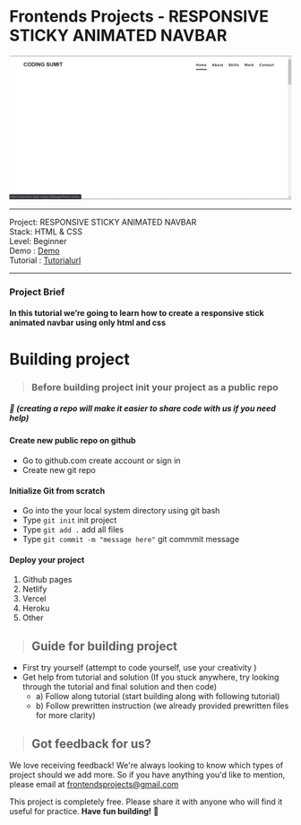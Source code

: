 # Frontends Projects - RESPONSIVE STICKY ANIMATED NAVBAR 

![RESPONSIVE STICKY ANIMATED NAVBAR ](/Design/Desktop.png)

---
Project: RESPONSIVE STICKY ANIMATED NAVBAR \
Stack: HTML & CSS\
Level: Beginner\
Demo : [Demo](https://responsive-sticky-navbar.netlify.app/)\
Tutorial : [Tutorialurl](https://frontendsprojects.teachable.com/courses/frontend-projects-tutorial/lectures/39096734)

---

### Project Brief
#### In this tutorial we’re going to learn how to create a responsive stick animated navbar using only html and css

# Building project
> ### Before building project init your project as a public repo 
##### 📌 (creating a repo will make it easier to share code with us if you need help)

#### Create new public repo on github
- Go to github.com create account or sign in
- Create new git repo 
#### Initialize Git from scratch 
- Go into the your local system directory using git bash
- Type `git init` init project
- Type `git add .` add all files 
- Type `git commit -m "message here"` git commmit message

#### Deploy your project
1. Github pages
2. Netlify
3. Vercel
4. Heroku
5. Other
> ## Guide for building project
* First try yourself (attempt to code yourself, use your creativity )
* Get help from tutorial and solution (If you stuck anywhere, try looking through the tutorial and final solution and then code)
    * a) Follow along tutorial  (start building along with following tutorial)
    * b) Follow prewritten instruction (we already provided prewritten files for more clarity)

> ## Got feedback for us?
We love receiving feedback! We're always looking to know which types of project should we add more. So if you have anything you'd like to mention, please email at frontendsprojects@gmail.com

This project is completely free. Please share it with anyone who will find it useful for practice.
**Have fun building!** 🚀